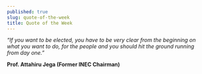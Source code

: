 ```yaml
---
published: true
slug: quote-of-the-week
title: Quote of the Week
---
```

_“If you want to be elected, you have to be very clear from the beginning on what you want to do, for the people and you should hit the ground running from day one.”_

   **Prof. Attahiru Jega (Former INEC Chairman)**
